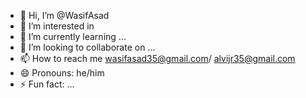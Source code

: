 - 👋 Hi, I’m @WasifAsad
- 👀 I’m interested in
- 🌱 I’m currently learning ...
- 💞️ I’m looking to collaborate on ...
- 📫 How to reach me wasifasad35@gmail.com/ alvijr35@gmail.com
- 😄 Pronouns: he/him
- ⚡ Fun fact: ...

<!---
WasifAsad/WasifAsad is a ✨ special ✨ repository because its `README.md` (this file) appears on your GitHub profile.
You can click the Preview link to take a look at your changes.
--->
